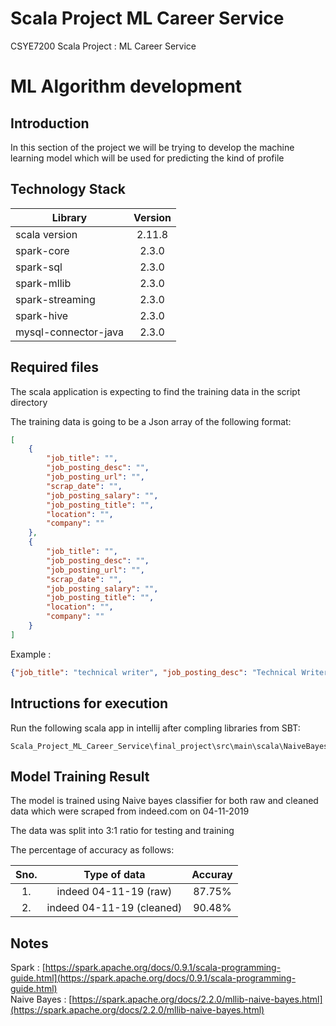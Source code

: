 # Scala Project ML Career Service
CSYE7200 Scala Project : ML Career Service

# ML Algorithm development

## Introduction
In this section of the project we will be trying to develop the machine learning model which will be used for predicting the kind of profile 

## Technology Stack

| Library              | Version | 
| ---------------------|:-------:|
| scala version        | 2.11.8  |
| spark-core           | 2.3.0   |
| spark-sql            | 2.3.0   |
| spark-mllib          | 2.3.0   |
| spark-streaming      | 2.3.0   |
| spark-hive		   | 2.3.0   |
| mysql-connector-java | 2.3.0   |


## Required files
The scala application is expecting to find the training data in the script directory

The training data is going to be a Json array of the following format:
```json
[
	{
		"job_title": "", 
		"job_posting_desc": "", 
		"job_posting_url": "", 
		"scrap_date": "", 
		"job_posting_salary": "", 
		"job_posting_title": "", 
		"location": "", 
		"company": ""
	},
	{
		"job_title": "", 
		"job_posting_desc": "", 
		"job_posting_url": "", 
		"scrap_date": "", 
		"job_posting_salary": "", 
		"job_posting_title": "", 
		"location": "", 
		"company": ""
	}
]

```

Example : 

```json
{"job_title": "technical writer", "job_posting_desc": "Technical Writer (E20-19-0594-F):\n\nBowhead seeks a Technical writer with experience proof reading, editing and formatting of documentation ensuring it is accurate, complete. The Technical Writer should have the ability to communicate effectively orally and through written reports in specified formats. Effectively manage scheduling of personnel/calendars to ensure coverage of multiple buildings/facilities. Comfortable with the use of computer/web-based systems with desired experience in clearance verification systems, badge access and alarm systems. Ability to take responsibility for personnel and facilities to include the escorting, within classified spaces, of un-cleared personnel (those without US security clearances), manage use of resources as well as maintain inventory of assorted equipment and supplies.\n\nRequirements High School diploma, Bachelor's degree preferred\n\nIntermediate to advanced level skills in Microsoft Office software suite - Word, Excel, Outlook, PowerPoint\n\n\nA working knowledge of tech editing tools resident within the MS Office Suite.\n\nAbility to communicate effectively with all levels of employees and outside contacts. To receive and respond to instructions/assignments, must be able to read, write and speak English.\n\n\nThe ability to communicate effectively with engineers and other technical personnel.\n\n\nThe ability to work independently to deliver products on time.\n\nSECURITY CLEARANCE REQUIRED: Must be able to obtain a security clearance at the Secret level. US Citizenship is a requirement for Secret clearance at this location.\n\n\nApplicants may be subject to a pre-employment drug & alcohol screening and/or random drug screen, and must follow UIC\u2019s Non-DOT Drug & Alcohol Testing Program requirements. If the position requires, an applicant must pass a pre-employment criminal background history check. All post-secondary education listed on the applicant\u2019s resume/application may be subject to verification.\n\nWhere driving may be required or where a rental car must be obtained for business travel purposes, applicants must have a valid driver license for this position and will be subject to verification. In addition, the applicant must pass an in-house, online, driving course to be authorized to drive for company purposes.", "job_posting_url": "https://www.indeed.com/pagead/clk?mo=r&ad=-6NYlbfkN0BPhkBAIDmFMPMN_Wbqu40VnORwh18Yi8IRBq-wdVg1C4FRosJ448JJ5pdSzOPOT_viSmiTrQHHcy5dGSqXH94pIMieokfjho6VMqSXAZZf1Ig3v_K3Rkr1gFXiP8-szt3VXjQSq85YpKZJ13wPNAVcT7bAEUELsHrtT9mja2lnwzJRKmu5PDXKIz_3SuH5Qp7ldMh-Dnkq5n7VLXHgFGqkXr34QIT8RkZnQH0EoJLuu4WeW7BwpCXp7YfoUdpXNFMsR3mclnAsJGCTzGbGSEjFOYI9SGLYjFosws1vkJ4acTtshL8-AhTR-X56g6vMY37RCm2d5VV_WaqLrEtfXpDmswxt81eajKOksJTpIE556R6edj7p--aHvZsB8TCGd_VT9OlEqXtXdtLLgUaUy3sUxU4OW3ApJT1vHj4_imvkUA==&vjs=3&p=9&fvj=1", "scrap_date": "11-04-2019", "job_posting_salary": null, "job_posting_title": "Technical Writer I", "location": "San Francisco, CA", "company": null}
```

## Intructions for execution
Run the following scala app in intellij after compling libraries from SBT:
```
Scala_Project_ML_Career_Service\final_project\src\main\scala\NaiveBayesTextClassifier.scala
```

## Model Training Result
The model is trained using Naive bayes classifier for both raw and cleaned data which were scraped from indeed.com on 04-11-2019

The data was split into 3:1 ratio for testing and training 

The percentage of accuracy as follows:

| Sno. | Type of data              | Accuray |
|:----:|:-------------------------:|:-------:|
| 1.   | indeed 04-11-19 (raw)     |  87.75% |
| 2.   | indeed 04-11-19 (cleaned) |  90.48% |

## Notes

Spark : [https://spark.apache.org/docs/0.9.1/scala-programming-guide.html](https://spark.apache.org/docs/0.9.1/scala-programming-guide.html) <br>
Naive Bayes : [https://spark.apache.org/docs/2.2.0/mllib-naive-bayes.html](https://spark.apache.org/docs/2.2.0/mllib-naive-bayes.html)
